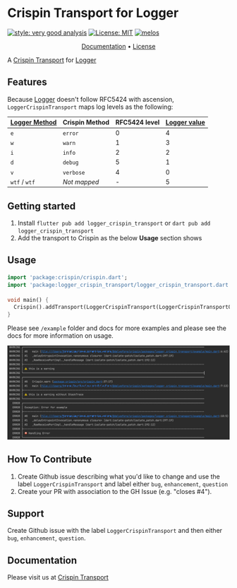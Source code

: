 # Crispin Transport for Logger 

[![style: very good analysis][very_good_analysis_badge]][very_good_analysis_link]
[![License: MIT][license_badge]][license_link]
[![melos][melos_badge]][melos_link]

<p style="text-align: center">
  <a href="https://docs.page/delvefore/crispin">Documentation</a> &bull; 
  <a href="https://github.com/DelveFore/crispin/blob/master/packages/crispin/LICENSE">License</a>
</p>

A [Crispin Transport](https://docs.page/delvefore/crispin/transport-logger) for [Logger](https://pub.dev/packages/logger)


## Features
Because [Logger](https://pub.dev/packages/logger) doesn't follow RFC5424 with ascension, `LoggerCrispinTransport` maps log levels as the following:

| [Logger Method](https://pub.dev/documentation/logger/latest/logger/Logger-class.html) | Crispin Method | RFC5424 level | [Logger value](https://pub.dev/documentation/logger/latest/logger/Level.html) |
| :--- | :--- | :--- | :--- |
| `e` | `error` | 0 | 4 |
| `w` | `warn` | 1 | 3 |
| `i` | `info` | 2 | 2 |
| `d` | `debug`| 5 | 1 |
| `v` | `verbose` | 4 | 0 |
| `wtf` / `wtf` | _Not mapped_ | - | 5 |

 
## Getting started

1. Install `flutter pub add logger_crispin_transport` or `dart pub add logger_crispin_transport`
2. Add the transport to Crispin as the below **Usage** section shows

## Usage

```dart
import 'package:crispin/crispin.dart';
import 'package:logger_crispin_transport/logger_crispin_transport.dart';

void main() {
  Crispin().addTransport(LoggerCrispinTransport(LoggerCrispinTransportOptions(level: 'warn')));
}
```

Please see `/example` folder and docs for more examples and please see the docs for more information on usage.

![default output](doc/images/default_output.png)

## How To Contribute
1. Create Github issue describing what you'd like to change and use the label `LoggerCrispinTransport` and label either `bug`, `enhancement`, `question`
2. Create your PR with association to the GH Issue (e.g. "closes #4").

## Support 
Create Github issue with the label `LoggerCrispinTransport` and then either `bug`, `enhancement`, `question`.

## Documentation
Please visit us at [Crispin Transport](https://docs.page/delvefore/crispin/transport-logger)


[license_badge]: https://img.shields.io/badge/license-MIT-blue.svg
[license_link]: https://opensource.org/licenses/MIT
[very_good_analysis_badge]: https://img.shields.io/badge/style-very_good_analysis-B22C89.svg
[very_good_analysis_link]: https://pub.dev/packages/very_good_analysis
[melos_badge]: https://img.shields.io/badge/maintained%20with-melos-f700ff.svg?style=flat-square
[melos_link]: https://github.com/invertase/melos